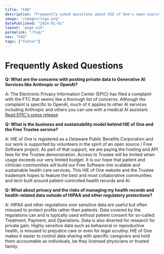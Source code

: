 ```yaml
---
title: "FAQ"
description: "Frequently asked questions about HIE of One's open-source healthcare projects and services"
image: "/images/logo.png"
datePublished: "2024-01-01"
layout: "page.njk"
permalink: "/faq/"
nav: "FAQ"
tags: ["footer"]
---
```


# Frequently Asked Questions

**Q: What are the concerns with posting private data to Generative AI Services like Anthropic or OpenAI?**

A: The Electronic Privacy Information Center (EPIC) has filed a complaint with the FTC that seems like a thorough list of concerns. Although the complaint is specific to OpenAI, much of it applies to other AI services including Anthropic and others you can use with a medical AI assistant. [Read EPIC's press release](https://epic.org/press-release-epic-files-complaint-urging-the-ftc-to-investigate-openais-gpts-and-third-party-apis/)

**Q: What is the business and sustainability model behind HIE of One and the Free Trustee service?**

A: HIE of One is registered as a Delaware Public Benefits Corporation and our work is supported by volunteers in the spirit of an open source / Free Software project. As part of that support, we are paying the hosting and API fees for the Trustee demonstration. Access to Trustee will be limited when usage exceeds our very limited budget. It is our hope that patient and clinician communities will build our Free Software into scalable and sustainable health care services. This HIE of One website and the Trustee trademark hopes to feature the best and most collaborative communities and tech built around patient-controlled health records and AI.

**Q: What about privacy and the risks of managing my health records and health-related data outside of HIPAA and other regulatory protections?**

A: HIPAA and other regulations over sensitive data are useful but often misused to protect profits rather than patients. Data covered by the regulations can and is typically used without patient consent for so-called: Treatment, Payment, and Operations. Data is also diverted for research for private gain. Highly sensitive data such as behavioral or reproductive health, is misused to prejudice care or even for legal scrutiny. HIE of One makes it easier to control data sharing with specific caregivers and hold them accountable as individuals, be they licensed physicians or trusted family.
